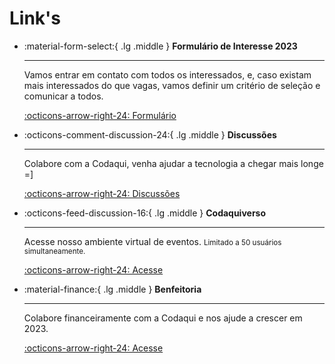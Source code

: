 # Link's

<div class="grid cards" markdown>

-   :material-form-select:{ .lg .middle } __Formulário de Interesse 2023__

    ---

    Vamos entrar em contato com todos os interessados, e, caso existam mais interessados do que vagas, vamos definir um critério de seleção e comunicar a todos.

    [:octicons-arrow-right-24: Formulário](https://forms.gle/WtKuBPHebHhqCHG77)

-   :octicons-comment-discussion-24:{ .lg .middle } __Discussões__

    ---

    Colabore com a Codaqui, venha ajudar a tecnologia a chegar mais longe =]

    [:octicons-arrow-right-24: Discussões](https://github.com/orgs/codaqui/discussions/43)

-   :octicons-feed-discussion-16:{ .lg .middle } __Codaquiverso__

    ---

    Acesse nosso ambiente virtual de eventos.
    <small>Limitado a 50 usuários simultaneamente.</small>

    [:octicons-arrow-right-24: Acesse](https://play.workadventu.re/@/codaqui/sala/embaixadores)
    
-   :material-finance:{ .lg .middle } __Benfeitoria__

    ---

    Colabore financeiramente com a Codaqui e nos ajude a crescer em 2023.

    [:octicons-arrow-right-24: Acesse](https://benfeitoria.com/codaqui)

</div>
